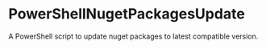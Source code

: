 # PowerShellNugetPackagesUpdate
A PowerShell script to update nuget packages to latest compatible version. 
